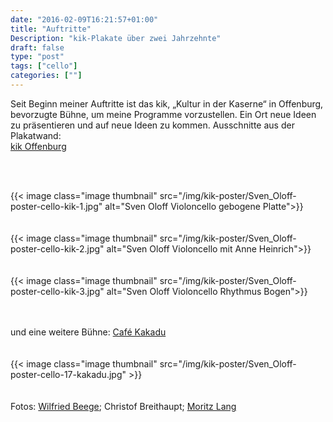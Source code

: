 ```yaml
---
date: "2016-02-09T16:21:57+01:00"
title: "Auftritte"
Description: "kik-Plakate über zwei Jahrzehnte"
draft: false
type: "post"
tags: ["cello"]
categories: [""]
---
```


Seit Beginn meiner Auftritte ist das kik, „Kultur in der Kaserne“ in Offenburg, bevorzugte Bühne, um meine Programme vorzustellen. Ein Ort neue Ideen zu präsentieren und auf neue Ideen zu kommen. Ausschnitte aus der Plakatwand:  
<a href="http://kik-online.de/" style="text-decoration: underline;" target="_blank">kik Offenburg</a>  

<br>
<br>

{{< image class="image thumbnail" src="/img/kik-poster/Sven_Oloff-poster-cello-kik-1.jpg" alt="Sven Oloff Violoncello gebogene Platte">}}
<br>
<br>
<br>
{{< image class="image thumbnail" src="/img/kik-poster/Sven_Oloff-poster-cello-kik-2.jpg" alt="Sven Oloff Violoncello mit Anne Heinrich">}}
<br>
<br>
<br>
{{< image class="image thumbnail" src="/img/kik-poster/Sven_Oloff-poster-cello-kik-3.jpg" alt="Sven Oloff Violoncello Rhythmus Bogen">}}
<br>
<br>
<br>


 und eine weitere Bühne: 
<a href="http://cafe-kakadu.de/" style="text-decoration: underline;" target="_blank">Café Kakadu</a>  
<br>
<br>
{{< image class="image thumbnail" src="/img/kik-poster/Sven_Oloff-poster-cello-17-kakadu.jpg" >}}
<br>
<br>
<br>
Fotos: 
<a href="http://beege.de/" style="text-decoration: underline;" target="_blank">Wilfried Beege</a>; Christof Breithaupt; 
<a href="http://grafische-republik.de/" style="text-decoration: underline;" target="_blank">Moritz Lang</a>
